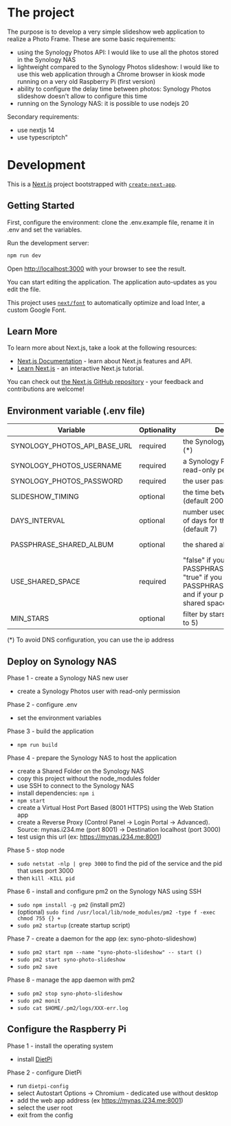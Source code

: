 
# The project

The purpose is to develop a very simple slideshow web application to realize a Photo Frame. These are some basic requirements:

- using the Synology Photos API: I would like to use all the photos stored in the Synology NAS
- lightweight compared to the Synology Photos slideshow: I would like to use this web application through a Chrome browser in kiosk mode running on a very old Raspberry Pi (first version) 
- ability to configure the delay time between photos: Synology Photos slideshow doesn't allow to configure this time
- running on the Synology NAS: it is possible to use nodejs 20

Secondary requirements:

- use nextjs 14
- use typescriptch"

# Development

This is a [Next.js](https://nextjs.org/) project bootstrapped with [`create-next-app`](https://github.com/vercel/next.js/tree/canary/packages/create-next-app).

## Getting Started

First, configure the environment: clone the .env.example file, rename it in .env and set the variables.

Run the development server:

```bash
npm run dev
```

Open [http://localhost:3000](http://localhost:3000) with your browser to see the result.

You can start editing the application. The application auto-updates as you edit the file.

This project uses [`next/font`](https://nextjs.org/docs/basic-features/font-optimization) to automatically optimize and load Inter, a custom Google Font.

## Learn More

To learn more about Next.js, take a look at the following resources:

- [Next.js Documentation](https://nextjs.org/docs) - learn about Next.js features and API.
- [Learn Next.js](https://nextjs.org/learn) - an interactive Next.js tutorial.

You can check out [the Next.js GitHub repository](https://github.com/vercel/next.js/) - your feedback and contributions are welcome!

## Environment variable (.env file)

Variable                     | Optionality | Description                                                           | Example
-----------------------------|-------------|-----------------------------------------------------------------------|--------------------------------------------------------------------------
SYNOLOGY_PHOTOS_API_BASE_URL | required    | the Synology Photos API URL (*)                                       | http://192.168.1.18/photo/webapi
SYNOLOGY_PHOTOS_USERNAME     | required    | a Synology Photos user with read-only permission                      | frameUser
SYNOLOGY_PHOTOS_PASSWORD     | required    | the user password                                                     | password
SLIDESHOW_TIMING             | optional    | the time between slides (default 20000)                               | 20000
DAYS_INTERVAL                | optional    | number used to create a range of days for the past years (default 7)  | 7 (now - 7 &lt; x &lt; now + 7)
PASSPHRASE_SHARED_ALBUM      | optional    | the shared album code                                                 | 12ab45 (the last part of the shared url https://host.me/photo/mo/sharing/12ab45)
USE_SHARED_SPACE             | required    | "false" if you use a PASSPHRASE_SHARED_ALBUM<br>"true" if you don't use PASSPHRASE_SHARED_ALBUM<br>and if your photos are in the shared space | "false"
MIN_STARS                    | optional    | filter by stars (form MIN_STARS to 5)                                 | 1

(*) To avoid DNS configuration, you can use the ip address

## Deploy on Synology NAS

Phase 1 - create a Synology NAS new user

- create a Synology Photos user with read-only permission

Phase 2 - configure .env 

- set the environment variables

Phase 3 - build the application

- `npm run build`

Phase 4 - prepare the Synology NAS to host the application

- create a Shared Folder on the Synology NAS
- copy this project without the node_modules folder
- use SSH to connect to the Synology NAS
- install dependencies: `npm i`
- `npm start`
- create a Virtual Host Port Based (8001 HTTPS) using the Web Station app
- create a Reverse Proxy (Control Panel -> Login Portal -> Advanced). Source: mynas.i234.me (port 8001) -> Destination localhost (port 3000)
- test usign this url (ex: https://mynas.i234.me:8001)

Phase 5 - stop node
- `sudo netstat -nlp | grep 3000` to find the pid of the service and the pid that uses port 3000
- then `kill -KILL pid`

Phase 6 - install and configure pm2 on the Synology NAS using SSH

- `sudo npm install -g pm2` (install pm2)
- (optional) `sudo find /usr/local/lib/node_modules/pm2 -type f -exec chmod 755 {} +`
- `sudo pm2 startup` (create startup script)

Phase 7 - create a daemon for the app (ex: syno-photo-slideshow)
- `sudo pm2 start npm --name "syno-photo-slideshow" -- start ()`
- `sudo pm2 start syno-photo-slideshow`
- `sudo pm2 save`

Phase 8 - manage the app daemon with pm2

- `sudo pm2 stop syno-photo-slideshow`
- `sudo pm2 monit`
- `sudo cat $HOME/.pm2/logs/XXX-err.log`

## Configure the Raspberry Pi

Phase 1 - install the operating system

- install [DietPi](https://dietpi.com/)

Phase 2 - configure DietPi

- run `dietpi-config`
- select Autostart Options -> Chromium - dedicated use without desktop
- add the web app address (ex https://mynas.i234.me:8001)
- select the user root
- exit from the config
